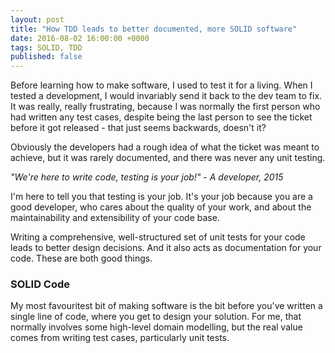 ```yaml
---
layout: post
title: "How TDD leads to better documented, more SOLID software"
date: 2016-08-02 16:00:00 +0000
tags: SOLID, TDD
published: false
---
```

Before learning how to make software, I used to test it for a living. When I tested a development, I would invariably send it back to the dev team to fix. It was really, really frustrating, because I was normally the first person who had written any test cases, despite being the last person to see the ticket before it got released - that just seems backwards, doesn't it?

Obviously the developers had a rough idea of what the ticket was meant to achieve, but it was rarely documented, and there was never any unit testing.

*"We're here to write code, testing is your job!" - A developer, 2015*

I'm here to tell you that testing is your job. It's your job because you are a good developer, who cares about the quality of your work, and about the maintainability and extensibility of your code base.

Writing a comprehensive, well-structured set of unit tests for your code leads to better design decisions. And it also acts as documentation for your code. These are both good things.

### SOLID Code

My most favouritest bit of making software is the bit before you've written a single line of code, where you get to design your solution. For me, that normally involves some high-level domain modelling, but the real value comes from writing test cases, particularly unit tests.


